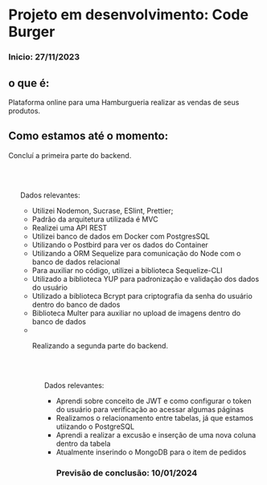 # Projeto em desenvolvimento: Code Burger

### Inicio: 27/11/2023

## o que é:
<p>Plataforma online para uma Hamburgueria realizar as vendas de seus produtos.</p>

## Como estamos até o momento:
<p>Concluí a primeira parte do backend.</p>
<br>
<br>
<ul> Dados relevantes:<ul>
<li>Utilizei Nodemon, Sucrase, ESlint, Prettier;</li>
<li>Padrão da arquitetura utilizada é MVC</li>
<li>Realizei uma API REST</li>
<li>Utilizei banco de dados em Docker com PostgresSQL</li>
<li>Utilizando o Postbird para ver os dados do Container</li>
<li>Utilizando a ORM Sequelize para comunicação do Node com o banco de dados relacional</li>
<li>Para auxiliar no código, utilizei a biblioteca Sequelize-CLI</li>
<li>Utilizado a biblioteca YUP para padronização e validação dos dados do usuário</li>
<li>Utilizado a biblioteca Bcrypt para criptografia da senha do usuário dentro do banco de dados</li>
<li>Biblioteca Multer para auxiliar no upload de imagens dentro do banco de dados</li>
<li></li>

<p>Realizando a segunda parte do backend.</p>
<br>
<br>
<ul> Dados relevantes:<ul>
<li>Aprendi sobre conceito de JWT e como configurar o token do usuário para verificação ao acessar algumas páginas</li>
<li>Realizamos o relacionamento entre tabelas, já que estamos utiizando o PostgreSQL</li>
<li>Aprendi a realizar a excusão e inserção de uma nova coluna dentro da tabela</li>
<li>Atualmente inserindo o MongoDB para o item de pedidos</li>


### Previsão de conclusão: 10/01/2024